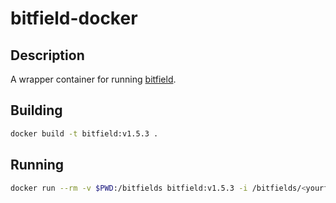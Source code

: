# bitfield-docker
## Description
A wrapper container for running [bitfield](https://github.com/wavedrom/bitfield).

## Building

```bash
docker build -t bitfield:v1.5.3 .
```

## Running

```bash
docker run --rm -v $PWD:/bitfields bitfield:v1.5.3 -i /bitfields/<yourfile>.json 
```
